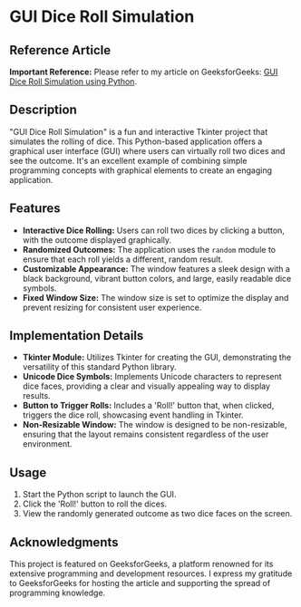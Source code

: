 # GUI Dice Roll Simulation

## Reference Article

**Important Reference:** Please refer to my article on GeeksforGeeks: [GUI Dice Roll Simulation using Python](https://www.geeksforgeeks.org/gui-dice-roll-simulation-using-python/). 

## Description

"GUI Dice Roll Simulation" is a fun and interactive Tkinter project that simulates the rolling of dice. This Python-based application offers a graphical user interface (GUI) where users can virtually roll two dices and see the outcome. It's an excellent example of combining simple programming concepts with graphical elements to create an engaging application.

## Features

- **Interactive Dice Rolling:** Users can roll two dices by clicking a button, with the outcome displayed graphically.
- **Randomized Outcomes:** The application uses the `random` module to ensure that each roll yields a different, random result.
- **Customizable Appearance:** The window features a sleek design with a black background, vibrant button colors, and large, easily readable dice symbols.
- **Fixed Window Size:** The window size is set to optimize the display and prevent resizing for consistent user experience.

## Implementation Details

- **Tkinter Module:** Utilizes Tkinter for creating the GUI, demonstrating the versatility of this standard Python library.
- **Unicode Dice Symbols:** Implements Unicode characters to represent dice faces, providing a clear and visually appealing way to display results.
- **Button to Trigger Rolls:** Includes a 'Roll!' button that, when clicked, triggers the dice roll, showcasing event handling in Tkinter.
- **Non-Resizable Window:** The window is designed to be non-resizable, ensuring that the layout remains consistent regardless of the user environment.

## Usage

1. Start the Python script to launch the GUI.
2. Click the 'Roll!' button to roll the dices.
3. View the randomly generated outcome as two dice faces on the screen.

## Acknowledgments

This project is featured on GeeksforGeeks, a platform renowned for its extensive programming and development resources. I express my gratitude to GeeksforGeeks for hosting the article and supporting the spread of programming knowledge.

